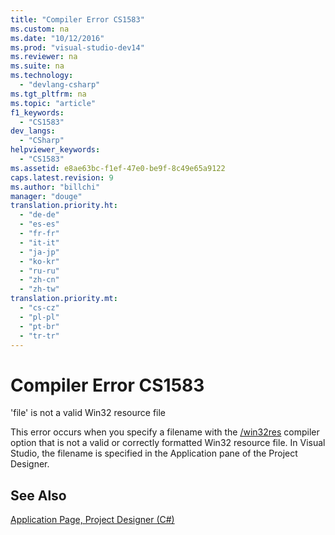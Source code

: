 ```yaml
---
title: "Compiler Error CS1583"
ms.custom: na
ms.date: "10/12/2016"
ms.prod: "visual-studio-dev14"
ms.reviewer: na
ms.suite: na
ms.technology: 
  - "devlang-csharp"
ms.tgt_pltfrm: na
ms.topic: "article"
f1_keywords: 
  - "CS1583"
dev_langs: 
  - "CSharp"
helpviewer_keywords: 
  - "CS1583"
ms.assetid: e8ae63bc-f1ef-47e0-be9f-8c49e65a9122
caps.latest.revision: 9
ms.author: "billchi"
manager: "douge"
translation.priority.ht: 
  - "de-de"
  - "es-es"
  - "fr-fr"
  - "it-it"
  - "ja-jp"
  - "ko-kr"
  - "ru-ru"
  - "zh-cn"
  - "zh-tw"
translation.priority.mt: 
  - "cs-cz"
  - "pl-pl"
  - "pt-br"
  - "tr-tr"
---
```

# Compiler Error CS1583
'file' is not a valid Win32 resource file  
  
 This error occurs when you specify a filename with the [/win32res](../Topic/-win32res%20\(C%23%20Compiler%20Options\).md) compiler option that is not a valid or correctly formatted Win32 resource file. In Visual Studio, the filename is specified in the Application pane of the Project Designer.  
  
## See Also  
 [Application Page, Project Designer (C#)](../VS_IDE/application-page--project-designer--csharp-.md)